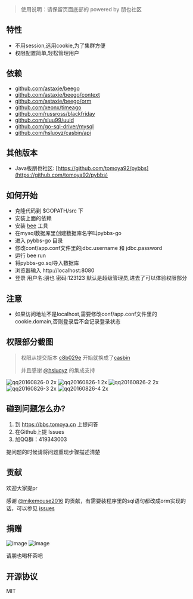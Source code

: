 > 使用说明：请保留页面底部的 powered by 朋也社区

## 特性

- 不用session,选用cookie,为了集群方便
- 权限配置简单,轻松管理用户

## 依赖

- [github.com/astaxie/beego](https://github.com/astaxie/beego)
- [github.com/astaxie/beego/context](https://github.com/astaxie/beego/context)
- [github.com/astaxie/beego/orm](https://github.com/astaxie/beego/orm)
- [github.com/xeonx/timeago](https://github.com/xeonx/timeago)
- [github.com/russross/blackfriday](https://github.com/russross/blackfriday)
- [github.com/sluu99/uuid](https://github.com/sluu99/uuid)
- [github.com/go-sql-driver/mysql](https://github.com/go-sql-driver/mysql)
- [github.com/hsluoyz/casbin/api](https://github.com/hsluoyz/casbin/api)

## 其他版本

- Java版朋也社区: [https://github.com/tomoya92/pybbs](https://github.com/tomoya92/pybbs)

## 如何开始

- 克隆代码到 $GOPATH/src 下
- 安装上面的依赖
- 安装 [bee](https://github.com/beego/bee) 工具
- 在mysql数据库里创建数据库名字叫pybbs-go
- 进入 pybbs-go 目录
- 修改conf/app.conf文件里的jdbc.username 和 jdbc.password
- 运行 bee run
- 将pybbs-go.sql导入数据库
- 浏览器输入 http://localhost:8080
- 登录 用户名:朋也 密码:123123 默认是超级管理员,进去了可以体验权限部分

## 注意

- 如果访问地址不是localhost,需要修改conf/app.conf文件里的cookie.domain,否则登录后不会记录登录状态

## 权限部分截图

> 权限从提交版本 [c8b029e](https://github.com/tomoya92/pybbs-go/commit/c8b029e86a32b459a378de30bd4045c3ce3a5163) 开始就换成了[casbin](https://github.com/hsluoyz/casbin)
>
> 并且感谢 [@hsluoyz](https://github.com/hsluoyz) 的集成支持

![qq20160826-0 2x](https://cloud.githubusercontent.com/assets/6915570/18008071/4e509d50-6bd9-11e6-8663-6e81af221079.png)
![qq20160826-1 2x](https://cloud.githubusercontent.com/assets/6915570/18008074/4e87322a-6bd9-11e6-9bd5-bab182846204.png)
![qq20160826-2 2x](https://cloud.githubusercontent.com/assets/6915570/18008072/4e6c3592-6bd9-11e6-9a8c-d66f9a2e2aba.png)
![qq20160826-3 2x](https://cloud.githubusercontent.com/assets/6915570/18008073/4e86cae2-6bd9-11e6-9208-bdcb371424d8.png)
![qq20160826-4 2x](https://cloud.githubusercontent.com/assets/6915570/18008075/4e917046-6bd9-11e6-9c43-322c85751d67.png)

## 碰到问题怎么办?

1. 到 https://bbs.tomoya.cn 上提问答
2. 在Github上提 Issues
3. 加QQ群：419343003

提问题的时候请将问题重现步骤描述清楚

## 贡献

欢迎大家提pr

感谢 [@mikemouse2016](https://github.com/mikemouse2016) 的贡献，有需要装程序里的sql语句都改成orm实现的话，可以参见 [issues](https://github.com/tomoya92/pybbs-go/issues/2)

## 捐赠

![image](https://cloud.githubusercontent.com/assets/6915570/18000010/9283d530-6bae-11e6-8c34-cd27060b9074.png)
![image](https://cloud.githubusercontent.com/assets/6915570/17999995/7c2a4db4-6bae-11e6-891c-4b6bc4f00f4b.png)

请朋也喝杯茶吧

## 开源协议

MIT
